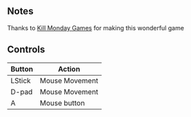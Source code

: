 ## Notes

Thanks to [Kill Monday Games](https://store.steampowered.com/app/362680/Fran_Bow) for making this wonderful game

## Controls

| Button | Action |
|--|--| 
|LStick|Mouse Movement|
|D-pad|Mouse Movement|
|A|Mouse button|


